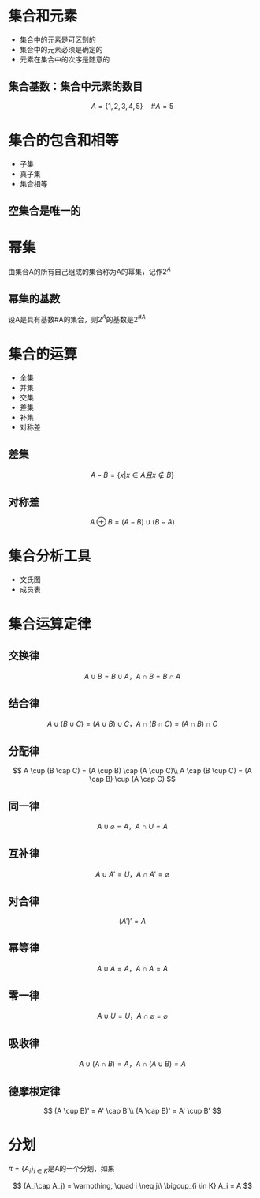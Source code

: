 # 集合和元素

- 集合中的元素是可区别的
- 集合中的元素必须是确定的
- 元素在集合中的次序是随意的

## 集合基数：集合中元素的数目

$$
A = \{1, 2, 3, 4, 5\} \quad \#A = 5
$$

# 集合的包含和相等

- 子集
- 真子集
- 集合相等

## 空集合是唯一的

# 幂集

由集合A的所有自己组成的集合称为A的幂集，记作$2^A$

## 幂集的基数

设A是具有基数#A的集合，则$2^A$的基数是$2^{\#A}$

# 集合的运算

- 全集
- 并集
- 交集
- 差集
- 补集
- 对称差

## 差集

$$
A - B = \{x | x \in A 且 x \notin B\}
$$

## 对称差

$$
A \oplus B = (A - B) \cup (B - A)
$$

# 集合分析工具

- 文氏图
- 成员表

# 集合运算定律

## 交换律

$$
A \cup B = B \cup A，A \cap B = B \cap A
$$

## 结合律

$$
A \cup (B \cup C) = (A \cup B) \cup C，A \cap (B \cap C) = (A \cap B) \cap C
$$

## 分配律

$$
A \cup (B \cap C) = (A \cup B) \cap (A \cup C)\\
A \cap (B \cup C) = (A \cap B) \cup (A \cap C)
$$

## 同一律

$$
A \cup \varnothing = A，A \cap U = A
$$

## 互补律

$$
A \cup A' = U，A \cap A' = \varnothing
$$

## 对合律

$$
(A')' = A
$$

## 幂等律

$$
A \cup A = A，A \cap A = A
$$

## 零一律

$$
A \cup U = U，A \cap \varnothing = \varnothing
$$

## 吸收律

$$
A \cup (A \cap B) = A，A \cap (A \cup B) = A
$$

## 德摩根定律

$$
(A \cup B)' = A' \cap B'\\
(A \cap B)' = A' \cup B'
$$

# 分划

$\pi = \{A_i\}_{i \in K}$是A的一个分划，如果

$$
(A_i\cap A_j) = \varnothing, \quad i \neq j\\
\bigcup_{i \in K} A_i = A
$$